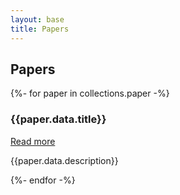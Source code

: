 ```yaml
---
layout: base
title: Papers
---
```


<div class="projects-container">
    <h2>Papers</h2>
    <div class="projects-column">
        {%- for paper in collections.paper -%}
            <div class="project-card">
                <div class="project-header">
                  <i class="{{paper.data.icon}} folder-icon"></i>
                    <h3>{{paper.data.title}}</h3>
                  <a href="{{paper.url}}" class="cta-btn">Read more</a>
                </div>
              <p>{{paper.data.description}}</p>
            </div>
        {%- endfor -%}
    </div>
</div>
